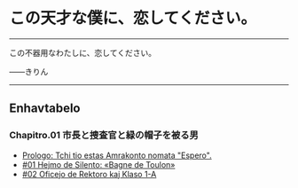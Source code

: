 # この天才な僕に、恋してください。

***

この不器用なわたしに、恋してください。

——きりん

***

## Enhavtabelo

### Chapitro.01 市長と捜査官と緑の帽子を被る男

* [Prologo: Tchi tio estas Amrakonto nomata "Espero".](vol1/00-prologue.md)
* [#01 Hejmo de Silento: «Bagne de Toulon»](vol1/01-01.md)
* [#02 Oficejo de Rektoro kaj Klaso 1-A](vol1/01-02.md)

